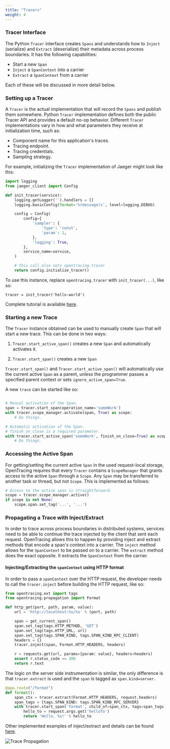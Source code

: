 ```yaml
---
title: "Tracers"
weight: 4
---
```


### Tracer Interface

The Python `Tracer` interface creates `Spans` and understands how to `Inject` (serialize) and `Extract` (deserialize) their metadata across process boundaries. It has the following capabilities:

- Start a new `Span`
- `Inject` a `SpanContext` into a carrier
- `Extract` a `SpanContext` from a carrier

Each of these will be discussed in more detail below.

### Setting up a Tracer

A `Tracer` is the actual implementation that will record the `Spans` and publish them somewhere. Python `Tracer` implementation defines both the public Tracer API and provides a default no-op behavior.
Different `Tracer` implementations vary in how and what parameters they receive at initialization time, such as:

- Component name for this application's traces.
- Tracing endpoint.
- Tracing credentials.
- Sampling strategy.

For example, initializing the `Tracer` implementation of Jaeger might look like this:

```python
import logging
from jaeger_client import Config

def init_tracer(service):
    logging.getLogger('').handlers = []
    logging.basicConfig(format='%(message)s', level=logging.DEBUG)

    config = Config(
        config={
            'sampler': {
                'type': 'const',
                'param': 1,
            },
            'logging': True,
        },
        service_name=service,
    )

    # this call also sets opentracing.tracer
    return config.initialize_tracer()
```

To use this instance, replace `opentracing.tracer` with `init_tracer(...)`, like so:

`tracer = init_tracer('hello-world')`

Complete tutorial is available [here](https://github.com/yurishkuro/opentracing-tutorial/tree/master/python/lesson01).

### Starting a new Trace
The `Tracer` instance obtained can be used to manually create `Span` that will start a new trace. This can be done in two ways:

1. `Tracer.start_active_span()` creates a new `Span` and automatically activates it.

2. `Tracer.start_span()` creates a new `Span`

`Tracer.start_span()` and `Tracer.start_active_span()` will automatically use the current active `Span` as a parent, unless the programmer passes a specified parent context or sets `ignore_active_span=True`.

A new `trace` can be started like so:

```Python

# Manual activation of the Span.
span = tracer.start_span(operation_name='someWork')
with tracer.scope_manager.activate(span, True) as scope:
    # Do things.

# Automatic activation of the Span.
# finish_on_close is a required parameter.
with tracer.start_active_span('someWork', finish_on_close=True) as scope:
    # Do things.

```

### Accessing the Active Span
For getting/setting the current active `Span` in the used request-local storage, OpenTracing requires that every `Tracer` contains a `ScopeManager` that grants access to the active `Span` through a `Scope`. Any `Span` may be transferred to another task or thread, but not `Scope`. This is implemented as follows:

```Python
# Access to the active span is straightforward.
scope = tracer.scope_manager.active()
if scope is not None:
    scope.span.set_tag('...', '...')
```

### Propagating a Trace with Inject/Extract
In order to trace across process boundaries in distributed systems, services need to be able to continue the trace injected by the client that sent each request. OpenTracing allows this to happen by providing inject and extract methods that encode a span's context into a carrier.
The `inject` method allows for the `SpanContext` to be passed on to a carrier. The `extract` method does the exact opposite. It extracts the `SpanContext` from the carrier.

#### Injecting/Extracting the `spanContext` using HTTP format
In order to pass a `spanContext` over the HTTP request, the developer needs to call the `tracer.inject` before building the HTTP request, like so:

```python
from opentracing.ext import tags
from opentracing.propagation import Format

def http_get(port, path, param, value):
    url = 'http://localhost:%s/%s' % (port, path)

    span = get_current_span()
    span.set_tag(tags.HTTP_METHOD, 'GET')
    span.set_tag(tags.HTTP_URL, url)
    span.set_tag(tags.SPAN_KIND, tags.SPAN_KIND_RPC_CLIENT)
    headers = {}
    tracer.inject(span, Format.HTTP_HEADERS, headers)

    r = requests.get(url, params={param: value}, headers=headers)
    assert r.status_code == 200
    return r.text

```

The logic on the server side instrumentation is similar, the only difference is that `tracer.extract` is used and the `span` is tagged as `span.kind=server`.

```python
@app.route("/format")
def format():
    span_ctx = tracer.extract(Format.HTTP_HEADERS, request.headers)
    span_tags = {tags.SPAN_KIND: tags.SPAN_KIND_RPC_SERVER}
    with tracer.start_span('format', child_of=span_ctx, tags=span_tags):
        hello_to = request.args.get('helloTo')
        return 'Hello, %s!' % hello_to

```

Other implemented examples of inject/extract and details can be found [here](./inject-extract).

![Trace Propagation](/img/overview:tracers/Extract.png)
